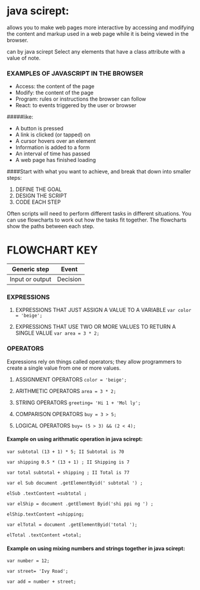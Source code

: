 # java scirept:
allows you to make web pages more interactive by accessing and modifying the content and markup 
used in a web page while it is being viewed in the browser.

can by java scirept Select any elements that have a
class attribute with a value of note.

### EXAMPLES OF JAVASCRIPT IN THE BROWSER 

- Access: the content of the page
- Modify: the content of the page
- Program: rules or instructions the browser can follow
- React: to events triggered by the user or browser 

#####like:
- A button is pressed
- A link is clicked (or tapped) on
- A cursor hovers over an element
- Information is added to a form
- An interval of time has passed
- A web page has finished loading

####Start with what you want to achieve, and break
that down into smaller steps: 

1. DEFINE THE GOAL
2. DESIGN THE SCRIPT
3. CODE EACH STEP

Often scripts will need to perform different tasks in different situations.
You can use flowcharts to work out how the tasks fit together.
The flowcharts show the paths between each step. 

# FLOWCHART KEY

Generic step | Event
------------ | -----
Input or output | Decision 

### EXPRESSIONS

1. EXPRESSIONS THAT JUST ASSIGN A VALUE TO A VARIABLE
   `var color = 'beige';` 


1. EXPRESSIONS THAT USE TWO OR MORE VALUES TO RETURN A SINGLE VALUE
   `var area = 3 * 2;`

### OPERATORS 

Expressions rely on things called operators; they allow programmers to
create a single value from one or more values. 

1. ASSIGNMENT OPERATORS
   `color = 'beige';`

1. ARITHMETIC OPERATORS
   `area = 3 * 2;`

1. STRING OPERATORS
   `greeting= 'Hi 1 + 'Mol ly';`

1. COMPARISON OPERATORS
   `buy = 3 > 5;`

1. LOGICAL OPERATORS
   `buy= (5 > 3) && (2 < 4);`

 #### Example on using arithmatic operation in java scirept:

`var subtotal (13 + 1) * 5; II Subtotal is 70`

`var shipping 0.5 * (13 + 1) ; II Shipping is 7`

`var total subtotal + shipping ; II Total is 77`

`var el Sub document .getElementByid(' subtotal ') ;`

`elSub .textContent =subtotal ;`

`var elShip = document .getElement Byid('shi ppi ng ') ;`

`elShip.textContent =shipping;`

`var elTotal = document .getElementByid('total ');`

`elTotal .textContent =total;`


#### Example on using mixing numbers and strings together in java scirept:

`var number = 12;`

`var street= 'Ivy Road';`

`var add = number + street;`
